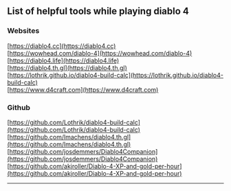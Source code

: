 
## List of helpful tools while playing diablo 4

### Websites
[https://diablo4.cc](https://diablo4.cc)  
[https://wowhead.com/diablo-4](https://wowhead.com/diablo-4)  
[https://diablo4.life](https://diablo4.life)  
[https://diablo4.th.gl](https://diablo4.th.gl)  
[https://lothrik.github.io/diablo4-build-calc](https://lothrik.github.io/diablo4-build-calc)  
[https://www.d4craft.com](https://www.d4craft.com)  
[]()  

### Github

[https://github.com/Lothrik/diablo4-build-calc](https://github.com/Lothrik/diablo4-build-calc)  
[https://github.com/lmachens/diablo4.th.gl](https://github.com/lmachens/diablo4.th.gl)  
[https://github.com/josdemmers/Diablo4Companion](https://github.com/josdemmers/Diablo4Companion)  
[https://github.com/akjroller/Diablo-4-XP-and-gold-per-hour](https://github.com/akjroller/Diablo-4-XP-and-gold-per-hour)  
[]()  

---
